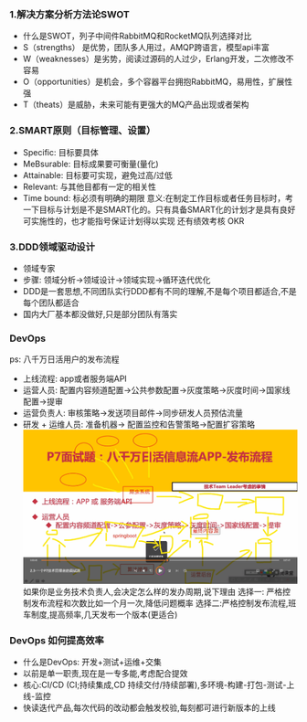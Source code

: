 ### 1.解决方案分析方法论SWOT

- 什么是SWOT，列子中间件RabbitMQ和RocketMQ队列选择对比
-  S（strengths） 是优势，团队多人用过，AMQP跨语言，模型api丰富
- W（weaknesses）是劣势，阅读过源码的人过少，Erlang开发，二次修改不容易
- O（opportunities）是机会，多个容器平台拥抱RabbitMQ，易用性，扩展性强
- T（theats）是威胁，未来可能有更强大的MQ产品出现或者架构
 
 ### 2.SMART原则（目标管理、设置）
 
- Specific: 目标要具体
-  MeBsurable: 目标成果要可衡量(量化)
- Attainable: 目标要可实现，避免过高/过低
-  Relevant: 与其他目都有一定的相关性
-  Time bound: 标必须有明确的期限
意义:在制定工作目标或者任务目标时，考一下目标与计划是不是SMART化的。只有具备SMART化的计划才是具有良好可实施性的，也才能指号保证计划得以实现
还有绩效考核 OKR

### 3.DDD领域驱动设计
- 领域专家
- 步骤: 领域分析->领域设计->领域实现->循环迭代优化
- DDD是一套思想,不同团队实行DDD都有不同的理解,不是每个项目都适合,不是每个团队都适合
- 国内大厂基本都没做好,只是部分团队有落实

### DevOps
ps: 八千万日活用户的发布流程
- 上线流程: app或者服务端API
- 运营人员: 配置内容频道配置->公共参数配置->灰度策略->灰度时间->国家线配置->提审
- 运营负责人: 审核策略->发送项目邮件->同步研发人员预估流量
- 研发 + 运维人员: 准备机器-> 配置监控和告警策略->配置扩容策略
![输入图片说明](/imgs/2023-03-21/IvGLLHwoL5sktKME.png)
如果你是业务技术负责人,会决定怎么样的发办周期,说下理由
选择一: 严格控制发布流程和次数比如一个月一次,降低问题概率
选择二:严格控制发布流程,班车制度,提高频率,几天发布一个版本(更适合)

### DevOps 如何提高效率
- 什么是DevOps: 开发+测试+运维+交集
- 以前是单一职责,现在是一专多能,考虑配合提效
- 核心:CI/CD (CI;持续集成,CD 持续交付/持续部署),多环境-构建-打包-测试-上线-监控
- 快读迭代产品,每次代码的改动都会触发校验,每刻都可进行新版本的上线
<!--stackedit_data:
eyJoaXN0b3J5IjpbMTE0MjYwMzA0OSwtMTQ4MDM1MTE4NywxMD
k0MTUwNjUsLTIwMDc2NDkzMTksLTE0MzE4MzE4MDgsLTIwOTUz
OTk2MzQsLTYyMjk1OTE1Nyw5MTY1NTY4NjYsLTEyNTYxMTY1MD
YsNDg0MjQwMjI5LC01NTYyNDEyMTcsLTE3MjgxNjI0OTNdfQ==

-->